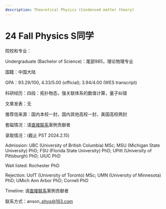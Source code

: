 ```yaml
---
description: Theoretical Physics (Condensed matter theory)
---
```


# 24 Fall Physics S同学

院校和专业：

Undergraduate (Bachelor of Science)：尾部985，理论物理专业

国籍：中国大陆

GPA：93.29/100, 4.33/5.00 (official); 3.94/4.00 (WES transcript) &#x20;

科研经历：四段：拓扑物态，强关联体系的数值计算，量子纠错

文章发表：无

推荐信来源：国内本校一封，国内其他高校一封，美国高校两封

套磁情况：请[直接联系](../li-yi-he-yin-si.md)案例贡献者

录取情况：(截止 PST 2024.2.15)&#x20;

Admission: UBC (University of British Columbia) MSc; MSU (Michigan State University) PhD; FSU (Florida State University) PhD; UPitt (University of Pittsburgh) PhD; UIUC PhD

Wait listed: Rochester PhD

Rejection: UofT (University of Toronto) MSc; UMN (University of Minnesota) PhD; UMich Ann Arbor PhD; Cornell PhD

Timeline: 请[直接联系](../li-yi-he-yin-si.md)案例贡献者

联系方式：anson\_phys@163.com
